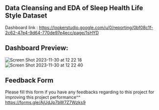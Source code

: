 ## Data Cleansing and EDA of Sleep Health Life Style Dataset
Dashboard link : https://lookerstudio.google.com/u/0/reporting/0bf08c1f-2c62-47e4-9d64-770de97e4ecc/page/1sHYD

## Dashboard Preview:
![Screen Shot 2023-11-30 at 12 22 18](https://github.com/andreavicalina/Data-Cleansing-and-EDA-of-Sleep-Health-Life-Style-Dataset/assets/83027601/4e44dc39-e43b-4c5f-b594-f0e94ed97425)
![Screen Shot 2023-11-30 at 12 22 40](https://github.com/andreavicalina/Data-Cleansing-and-EDA-of-Sleep-Health-Life-Style-Dataset/assets/83027601/91115ac0-3cd8-42f1-acbf-a269e08cea44)

## Feedback Form
Please fill this form if you have any feedbacks regarding to this project for improving this project performance^^
https://forms.gle/AjUdJp7bW7Z7Wzks9
